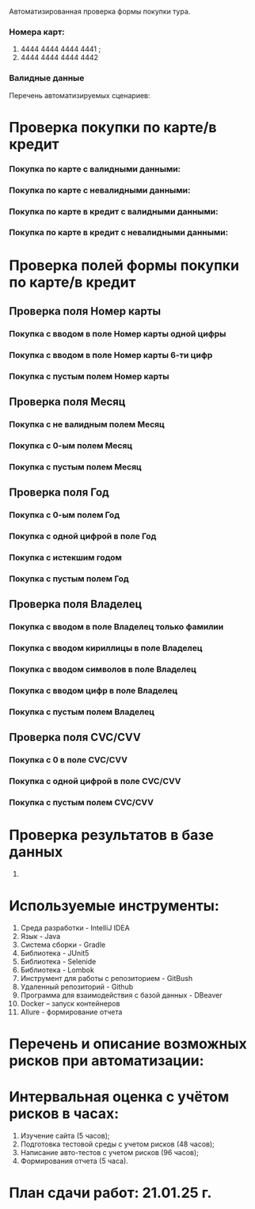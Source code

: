 Автоматизированная проверка формы покупки тура.

### Номера карт: 
1. 4444 4444 4444 4441 ;
2. 4444 4444 4444 4442 

### Валидные данные 


Перечень автоматизируемых сценариев:

#  Проверка покупки по карте/в кредит

### Покупка по карте с валидными данными:

### Покупка по карте с невалидными данными:

### Покупка по карте в кредит с валидными данными:

### Покупка по карте в кредит с невалидными данными:

#  Проверка полей формы покупки по карте/в кредит

## Проверка поля Номер карты

### Покупка с вводом в поле Номер карты одной цифры

### Покупка с вводом в поле Номер карты 6-ти цифр

### Покупка с пустым полем Номер карты

## Проверка поля Месяц 

### Покупка с не валидным полем Месяц

### Покупка с 0-ым полем Месяц

### Покупка с пустым полем Месяц

## Проверка поля Год

### Покупка с 0-ым полем Год

### Покупка с одной цифрой в поле Год

### Покупка с истекшим годом

### Покупка с пустым полем Год


## Проверка поля Владелец

### Покупка с вводом в поле Владелец только фамилии

### Покупка с вводом кириллицы в поле Владелец 

### Покупка с вводом символов в поле Владелец 

### Покупка с вводом цифр в поле Владелец 

### Покупка с пустым полем Владелец

## Проверка поля CVC/CVV

### Покупка с 0 в поле CVC/CVV 

### Покупка с одной цифрой в поле CVC/CVV 

### Покупка с пустым полем CVC/CVV


# Проверка результатов в базе данных
1.

# Используемые инструменты:
1.	Среда разработки - IntelliJ IDEA
2.	Язык - Java
3.	Система сборки - Gradle 
4.	Библиотека - JUnit5
5.	Библиотека - Selenide
6.	Библиотека - Lombok
7.	Инструмент для работы с репозиторием - GitBush
8.	Удаленный репозиторий - Github
9.	Программа для взаимодействия с базой данных - DBeaver
10.	Docker – запуск контейнеров
11.	Allure - формирование отчета

# Перечень и описание возможных рисков при автоматизации:

# Интервальная оценка с учётом рисков в часах:
1.	Изучение сайта (5 часов);
2.	Подготовка тестовой среды с учетом рисков (48 часов);
3.	Написание авто-тестов с учетом рисков (96 часов);
4.	Формирования отчета (5 часа).

# План сдачи работ: 21.01.25 г. 


